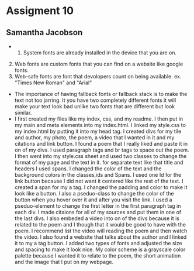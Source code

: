 # Assigment 10
## Samantha Jacobson


  - 1. System fonts are already installed in the device that you are on.
   2. Web fonts are custom fonts that you can find on a website like google fonts.
   3. Web-safe fonts are font that devolopers count on being available. ex. "Times New Roman" and "Arial"
-  The importance of having fallback fonts or fallback stack is to make the text not too jarring. It you have two completely different fonts it will make your text look bad unlike two fonts that are different but look similar.
-  I first created my files like my index, css, and my readme. I then put in my main and meta elements into my index.html. I linked my style.css to my index.html by putting it into my head tag. I created divs for my tile and author, my photo, the poem, a video that I wanted in it and my citations and link button. I found a poem that I really liked and paste it in on of my divs. I used paragraph tags and br tags to space out the poem. I then went into my style.css sheet and used two classes to change the format of my page and the text in it. for separate text like that title and headers I used spans. I changed the color of the text and the background colors in the classes,ids and Spans. I used one Id for the link button because I did not want it centered like the rest of the text. I created a span for my a tag. I changed the padding and color to make it look like a button. I also a pseduo-class to change the color of the button when you hover over it and after you visit the link. I used a pseduo-element to change the first letter in the first paragraph tag in each div. I made citaions for all of my sources and put them in one of the last divs. I also embeded a video into on of the divs because it is related to the poem and I though that it would be good to have with the poem. I recommend list the video will reading the poem and then watch the video. I also found a website that talks about the author and I linked it to my a tag button. I added two types of fonts and adjusted the size and spacing to make it look nice. My color scheme is a grayscale color palette because I wanted it to relate to the poem, the short animation and the image that I put on my webpage.

